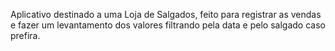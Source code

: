 Aplicativo destinado a uma Loja de Salgados, feito para registrar as vendas e fazer um levantamento dos valores filtrando pela data e pelo salgado caso prefira.
